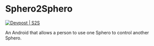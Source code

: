 # Sphero2Sphero
[![Devpost | S2S](https://badges.devpost-shields.com/get-badge?name=S2S&id=s2s&type=big-logo&style=flat)](https://devpost.com/software/s2s)

An Android that allows a person to use one Sphero to control another Sphero.
